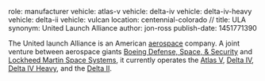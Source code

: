 role: manufacturer
vehicle: atlas-v
vehicle: delta-iv
vehicle: delta-iv-heavy
vehicle: delta-ii
vehicle: vulcan
location: centennial-colorado
//
title: ULA
synonym: United Launch Alliance
author: jon-ross
publish-date: 1451771390

The United launch Alliance is an American [aerospace](wikipedia)
company. A joint venture between aerospace giants
[Boeing Defense, Space, & Security](term:boeing) and
[Lockheed Martin Space Systems](term:lockmart), it currently operates
the [Atlas V](term), [Delta IV](term), [Delta IV Heavy](term), and the
[Delta II](term).

